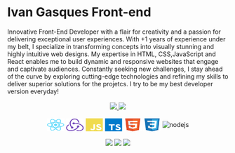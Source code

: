 <div >
  <h1>Ivan Gasques Front-end</h1>
  Innovative Front-End Developer with a flair for creativity and a passion for delivering exceptional user experiences. With +1 years of experience under my belt, I specialize in transforming concepts into visually stunning and highly intuitive web designs. My expertise in HTML, CSS,JavaScript and React enables me to build dynamic and responsive websites that engage and captivate audiences. Constantly seeking new challenges, I stay ahead of the curve by exploring cutting-edge technologies and refining my skills to deliver superior solutions for the projetcs.
 I try to be my best developer version everyday!
</div>
<br>
<div align="center">
  
  <a href="https://github.com/ivangasques">
    <img height="200em" src="https://github-readme-stats.vercel.app/api?username=IvanGasques&count_private=true&include_all_commits=true&show_icons=true&theme=dracula&hide_border=false&show_owner=true"/>
    <img height="200em" src="https://github-readme-stats.vercel.app/api/top-langs/?username=ivangasques&theme=dracula&hide_border=false&&layout=compact"/>
  </a>
</div>

<div align="center" valign="top"><br>
  <img align="center" alt="React" height="30" width="40" src="https://raw.githubusercontent.com/devicons/devicon/master/icons/react/react-original.svg">
  <img align="center" alt="Redux" height="30" width="40" src="https://raw.githubusercontent.com/devicons/devicon/master/icons/redux/redux-original.svg">
  <img align="center" alt="Js" height="30" width="40" src="https://raw.githubusercontent.com/devicons/devicon/master/icons/javascript/javascript-plain.svg">
  <img align="center" alt="Js" height="30" width="40" src="https://raw.githubusercontent.com/devicons/devicon/master/icons/typescript/typescript-plain.svg">
  <img align="center" alt="HTML" height="30" width="40" src="https://raw.githubusercontent.com/devicons/devicon/master/icons/html5/html5-original.svg">
  <img align="center" alt="CSS" height="30" width="40" src="https://raw.githubusercontent.com/devicons/devicon/master/icons/css3/css3-original.svg">
  <img align="center" alt="nodejs" height="30" width="40" src="https://cdn.worldvectorlogo.com/logos/nodejs-icon.svg">
 
</div><br>

<div align="center">
  <a href="https://www.instagram.com/gasques.ivan/" target="_blank"><img src="https://img.shields.io/badge/-Instagram-%23E4405F?style=for-the-badge&logo=instagram&logoColor=white" target="_blank"></a>
  <a href="https://www.linkedin.com/in/ivan-gasques-1349b0229" target="_blank"><img src="https://img.shields.io/badge/-LinkedIn-%230077B5?style=for-the-badge&logo=linkedin&logoColor=white" target="_blank"></a> 
  <a href="ivanngasques@gmail.com"><img src="https://img.shields.io/badge/-Gmail-%23333?style=for-the-badge&logo=gmail&logoColor=white" target="_blank"></a>
</div>
